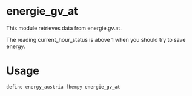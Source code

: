 
# energie_gv_at
This module retrieves data from energie.gv.at.

The reading current_hour_status is above 1 when you should try to save energy.

# Usage
```
define energy_austria fhempy energie_gv_at
```
